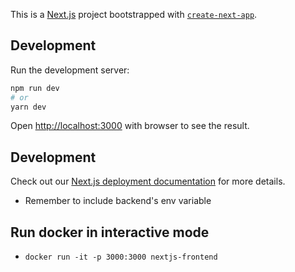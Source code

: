 This is a [Next.js](https://nextjs.org/) project bootstrapped with [`create-next-app`](https://github.com/vercel/next.js/tree/canary/packages/create-next-app).

## Development

Run the development server:

```bash
npm run dev
# or
yarn dev
```

Open [http://localhost:3000](http://localhost:3000) with browser to see the result.

## Development

Check out our [Next.js deployment documentation](https://nextjs.org/docs/deployment) for more details.

-   Remember to include backend's env variable

## Run docker in interactive mode

-   `docker run -it -p 3000:3000 nextjs-frontend`

